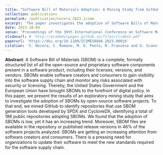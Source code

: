 ```yaml
---
title: "Software Bill of Materials Adoption: A Mining Study from GitHub"
collection: publications
permalink: /publication/nocera_2023_icsme
excerpt: 'The paper investigates the adoption of Software Bills of Materials (SBOMs) in open-source GitHub projects, finding that while adoption is currently low, it is increasing. This trend highlights a growing awareness and need for compliance with new software supply chain standards.'
date: 2023-10-04
venue: 'Proceedings of the 39th International Conference on Software Maintenance and Evolution (ICSME)'
slidesurl: # 'http://academicpages.github.io/files/slides1.pdf'
paperurl: 'https://doi.org/10.1109/ICSME58846.2023.00016'
citation: 'S. Nocera, S. Romano, M. D. Penta, R. Francese and G. Scanniello, "Software Bill of Materials Adoption: A Mining Study from GitHub," 2023 IEEE International Conference on Software Maintenance and Evolution (ICSME), Bogotá, Colombia, 2023, pp. 39-49, doi: 10.1109/ICSME58846.2023.00016.'
---
```


**Abstract**: A Software Bill of Materials (SBOM) is a complete, formally structured list of all the open-source and proprietary software components present in a software product, including their licenses, versions, and vendors. SBOMs enable software creators and consumers to gain visibility into the software supply chain and monitor any risks associated with security or licensing. Thereby, the United States Government and the European Union have brought SBOMs to the forefront of digital policy. In this paper, we present the results of an exploratory mining study that aims to investigate the adoption of SBOMs by open-source software projects. To that end, we mined GitHub to identify repositories that use SBOM generation tools developed by SPDX and CycloneDX, identifying a total of 186 public repositories adopting SBOMs. We found that the adoption of SBOMs is low, yet it has an increasing trend. Moreover, SBOM files are available in the repository or published release versions in 46% of the software projects analyzed. SBOMs are getting an increasing attention from software creators and consumers. There is a pressing need for organizations to update their software to meet the new standards required for the software supply chain.
